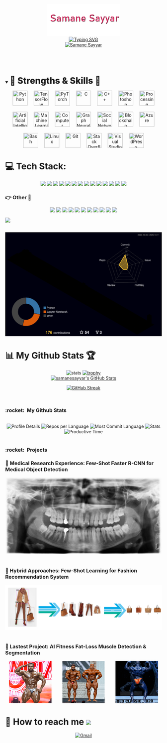 <div align="center">
  <a href="https://github.com/samanesayyar">
    <img src="12.png" alt="Samane Sayyar" /></a>
</div>

<div align="center">
  <a href="https://git.io/typing-svg">
    <img
      src="https://readme-typing-svg.demolab.com?font=Fira+Code&size=24&duration=6000&pause=1000&color=FF516F&center=true&vCenter=true&width=700&lines=Working%20on%20AI-powered%20applications;A%20specialist%20in%20AI%2C%20ML%20and%20CV"
      alt="Typing SVG"
    />
  </a>
</div>
<div align="center">
  <a href="https://github.com/samanesayyar">
    <img src="2.gif" alt="Samane Sayyar" /></a>
</div>


<!--<h2 align="center" style="font-weight: bold;">
  🔭 Working on <strong>AI-powered eCommerce solutions</strong> <br>
  🤝 Open to collaborations in <strong>ML, Computer Vision</strong>, and <strong>AI Projects</strong> <br>
  🌱 Currently enhancing <strong>Deep Feature Extraction</strong>, <strong>Object Detection</strong>, and <strong>Segmentation</strong> with <strong>YOLO</strong> & <strong>Mask-RCNN</strong> <br>
  💬 Ask me about <strong>Machine Learning</strong>, <strong>Deep Learning</strong>, <strong>Computer Vision</strong>, and <strong>AI in eCommerce</strong>
</h2> -->

<!--<h1>💫 About Me:</h1>
<p>
  <h3>
    I’m a specialist in <strong>Machine Learning</strong>, <strong>Computer Vision</strong>, and <strong>AI</strong>, focused on <strong>eCommerce</strong> solutions. <br>
    I build <strong>AI-driven applications</strong> for <strong>product detection</strong>, <strong>recommendation systems</strong>, and <strong>personalized shopping experiences</strong>. <br>
    Passionate about using <strong>advanced image recognition</strong>, <strong>segmentation</strong>, and <strong>predictive AI</strong> to enhance <strong>eCommerce performance</strong>.
  </h3>
</p> -->

  <br/>
  <br/>
  <br/>
<details open>
  <summary>
    <h2 align="left" style="font-size: 2em; font-weight: 800; display: inline-block; margin-bottom: 5px;">
      🏅 Strengths & Skills 🎩
    </h2>
    
  </summary>

  <p align="center" style="
      display: flex;
      flex-wrap: wrap;
      justify-content: center;
      gap: 20px;
      margin-top: 10px;
    ">
    <img src="https://img.icons8.com/color/96/python--v1.png" title="Python" width="48" height="48"/>
    <img src="https://img.icons8.com/color/96/tensorflow.png" title="TensorFlow" width="48" height="48"/>
    <img src="https://cdn.jsdelivr.net/gh/devicons/devicon/icons/pytorch/pytorch-original.svg" title="PyTorch" width="48" height="48"/>
    <img src="https://img.icons8.com/color/96/c-programming.png" title="C" width="48" height="48"/>
    <img src="https://img.icons8.com/color/96/c-plus-plus-logo.png" title="C++" width="48" height="48"/>
    <img src="https://img.icons8.com/color/96/adobe-photoshop.png" title="Photoshop" width="48" height="48"/>
    <img src="https://cdn.jsdelivr.net/gh/devicons/devicon/icons/processing/processing-original.svg" title="Processing" width="48" height="48"/>
    <img src="https://img.icons8.com/color/96/artificial-intelligence.png" title="Artificial Intelligence" width="48" height="48"/>
	<img src="https://img.icons8.com/color/96/learning.png" title="Machine Learning" width="48" height="48"/>
    <img src="https://img.icons8.com/color/96/opencv.png" title="Computer Vision" width="48" height="48"/>
    <img src="https://img.icons8.com/color/96/graph.png" title="Graph Neural Networks" width="48" height="48"/>
    <img src="https://img.icons8.com/color/96/network.png" title="Social Network Analysis" width="48" height="48"/>
    <img src="https://img.icons8.com/color/96/blockchain.png" title="Blockchain" width="48" height="48"/>
    <img src="https://img.icons8.com/color/96/azure-1.png" title="Azure" width="48" height="48"/>
    <img src="https://img.icons8.com/color/96/bash.png" title="Bash" width="48" height="48"/>
    <img src="https://img.icons8.com/color/96/linux.png" title="Linux" width="48" height="48"/>
    <img src="https://img.icons8.com/color/96/git.png" title="Git" width="48" height="48"/>
    <img src="https://img.icons8.com/color/96/stackoverflow.png" title="Stack Overflow" width="48" height="48"/>
    <img src="https://img.icons8.com/color/96/visual-studio.png" title="Visual Studio" width="48" height="48"/>
    <img src="https://img.icons8.com/color/96/wordpress.png" title="WordPress" width="48" height="48"/>

  </p>
</details>





  


# 💻 Tech Stack:

  <p align="center">
    <img height='25em' src="https://img.shields.io/badge/c-%2300599C.svg?style=for-the-badge&logo=c&logoColor=white" />
    <img height='25em' src="https://img.shields.io/badge/c%23-%23239120.svg?style=for-the-badge&logo=c-sharp&logoColor=white" />
    <img height='25em' src="https://img.shields.io/badge/c++-%2300599C.svg?style=for-the-badge&logo=c%2B%2B&logoColor=white" />
    <img height='25em' src="https://img.shields.io/badge/python-3670A0?style=for-the-badge&logo=python&logoColor=ffdd54" />
    <img height='25em' src="https://img.shields.io/badge/IOS-%2320232a.svg?style=for-the-badge&logo=apple&logoColor=white" />
    <img height='25em' src="https://img.shields.io/badge/Xamarin-3199DC?style=for-the-badge&logo=xamarin&logoColor=white" />
    <img height='25em' src="https://img.shields.io/badge/numpy-%23013243.svg?style=for-the-badge&logo=numpy&logoColor=white" />
    <img height='25em' src="https://img.shields.io/badge/Keras-%23D00000.svg?style=for-the-badge&logo=Keras&logoColor=white" />
    <img height='25em' src="https://img.shields.io/badge/pandas-%23150458.svg?style=for-the-badge&logo=pandas&logoColor=white" />
    <img height='25em' src="https://img.shields.io/badge/PyTorch-%23EE4C2C.svg?style=for-the-badge&logo=PyTorch&logoColor=white" />
    <img height='25em' src="https://img.shields.io/badge/scikit--learn-%23F7931E.svg?style=for-the-badge&logo=scikit-learn&logoColor=white" />
    <img height='25em' src="https://img.shields.io/badge/TensorFlow-%23FF6F00.svg?style=for-the-badge&logo=TensorFlow&logoColor=white" />
    <img height='25em' src="https://img.shields.io/badge/SciPy-%230C55A5.svg?style=for-the-badge&logo=scipy&logoColor=%white" />
    <img height='25em' src="https://img.shields.io/badge/docker-%230db7ed.svg?style=for-the-badge&logo=docker&logoColor=white" />
  </p>


<h3>👉 Other 🧰️</h3>  
  <p align="center">
    <img height='25em' src="https://img.shields.io/badge/VSCode-0078D4?style=for-the-badge&logo=visual%20studio%20code&logoColor=white" />
    <img height='25em' src="https://img.shields.io/badge/Postman-FF6C37?style=for-the-badge&logo=Postman&logoColor=white" />
    <img height='25em' src="https://img.shields.io/badge/Adobe%20Photoshop-31A8FF?style=for-the-badge&logo=Adobe%20Photoshop&logoColor=black" />
    <img height='25em' src="https://img.shields.io/badge/Adobe%20Illustrator-FF9A00?style=for-the-badge&logo=adobe%20illustrator&logoColor=white" />
    <img height='25em' src="https://img.shields.io/badge/blender-%23F5792A.svg?style=for-the-badge&logo=blender&logoColor=white" />
    <img height='25em' src="https://img.shields.io/badge/Unity-100000?style=for-the-badge&logo=unity&logoColor=white" />
    <img height='25em' src="https://img.shields.io/badge/Amazon_AWS-FF9900?style=for-the-badge&logo=amazonaws&logoColor=white" />
    <img height='25em' src="https://img.shields.io/badge/GNU%20Bash-4EAA25?style=for-the-badge&logo=GNU%20Bash&logoColor=white" />
    <img height='25em' src="https://img.shields.io/badge/Linux-FCC624?style=for-the-badge&logo=linux&logoColor=black" />
    <img height='25em' src="https://img.shields.io/badge/GIT-E44C30?style=for-the-badge&logo=git&logoColor=white" />
    <img height='25em' src="https://img.shields.io/badge/Arduino-00979D?style=for-the-badge&logo=Arduino&logoColor=white" />
  </p>
<img align="left" src="https://visitor-badge.laobi.icu/badge?page_id=SkyCaptainess.SkyCaptainess" />
<!--   <img src="https://komarev.com/ghpvc/?username=SkyCaptainess&style=flat-square&color=blue" alt="" align="center"/> -->
<h2 align="center"></h2>
<br/>

<p align="center" >
	<picture>
	  <source media="(prefers-color-scheme: dark)"  srcset="https://raw.githubusercontent.com/samanesayyar/samanesayyar/output-3d-contrib/night.svg" />
	  <source media="(prefers-color-scheme: light)" srcset="https://raw.githubusercontent.com/samanesayyar/samanesayyar/output-3d-contrib/day.svg" />
	  <img alt="github profile contributions chart"    src="https://raw.githubusercontent.com/samanesayyar/samanesayyar/output-3d-contrib/night.svg" />
	</picture>
</p>

<h1 font-weight="bold">📊 My Github Stats 🏆</h1>

<div align='center'>
  <img alt="stats" height="200em" src="https://github-readme-stats.vercel.app/api/top-langs/?username=samanesayyar&layout=compact&langs_count=7&theme=tokyonight">
  <a href="#">
    <img  src="https://github-profile-trophy.vercel.app/?username=samanesayyar&theme=tokyonight&row=1&column=6" alt="trophy">
  </a>
  <br/>
  <a href="https://awesome-github-stats.azurewebsites.net/index.html??cardType=level&theme=tokyonight&preferLogin=false">
    <img height="150em" alt="samanesayyar's GitHub Stats" src="https://awesome-github-stats.azurewebsites.net/user-stats/samanesayyar?cardType=level&theme=tokyonight&preferLogin=false" />
  </a>

  
[![GitHub Streak](https://streak-stats.demolab.com?user=samanesayyar&theme=jolly&stroke=D2A6EB)](https://git.io/streak-stats)
  
</div>
<br/>

   <summary><h3><b>:rocket: &nbsp;My Github Stats</b></h3></summary>
   </br>
    <div align='center'>
      <img src="http://github-profile-summary-cards.vercel.app/api/cards/profile-details?username=samanesayyar&theme=tokyonight" alt="Profile Details">
      <img src="http://github-profile-summary-cards.vercel.app/api/cards/repos-per-language?username=samanesayyar&theme=tokyonight" alt="Repos per Language">
      <img src="http://github-profile-summary-cards.vercel.app/api/cards/most-commit-language?username=samanesayyar&theme=tokyonight" alt="Most Commit Language">
      <img src="http://github-profile-summary-cards.vercel.app/api/cards/stats?username=samanesayyar&theme=tokyonight" alt="Stats">
      <img src="http://github-profile-summary-cards.vercel.app/api/cards/productive-time?username=samanesayyar&theme=tokyonight&utcOffset=8" alt="Productive Time">
    </div>
   </br>
<summary><h3><b>:rocket: &nbsp;Projects</b></h3></summary>
<h3>🧰️ Medical Research Experience: Few-Shot Faster R-CNN for Medical Object Detection  </h3>  

<p align="center">
  <img src="https://raw.githubusercontent.com/samanesayyar/samanesayyar/main/.github/workflows/th.gif">
&nbsp; &nbsp; &nbsp; &nbsp;
</p>


<h3>🧰️ Hybrid Approaches: Few-Shot Learning for Fashion Recommendation System  </h3>  

<p align="center">
  <img src="https://raw.githubusercontent.com/samanesayyar/samanesayyar/main/.github/workflows/rec1.png">
&nbsp; &nbsp; &nbsp; &nbsp;
</p>


<h3>🧰️ Lastest Project: AI Fitness Fat-Loss Muscle Detection & Segmentation </h3>  

<p align="center">
  <img src="https://raw.githubusercontent.com/samanesayyar/samanesayyar/main/.github/workflows/fit1.gif" width="27%">
&nbsp; &nbsp; &nbsp; &nbsp;
  <img src="https://raw.githubusercontent.com/samanesayyar/samanesayyar/main/.github/workflows/fit2.gif" width="27%">
&nbsp; &nbsp; &nbsp; &nbsp;
  <img src="https://raw.githubusercontent.com/samanesayyar/samanesayyar/main/.github/workflows/fit3.gif" width="27%">
</p>


<!--<div style="display: inline_block"><br>
  <img align="right" alt="Bruna-pic" height="200" style="border-radius:50px;"
    src="https://raw.githubusercontent.com/samanesayyar/samanesayyar/main/.github/workflows/sam.png">
 </div>-->




<h1 font-weight="bold">
  📮 How to reach me
  <img src='https://raw.githubusercontent.com/ShahriarShafin/ShahriarShafin/main/Assets/handshake.gif' width="100" />
</h1>

<p align='center'>
  <a href="samanesayyar7210@gmail.com" target="_blank">
    <img src="https://img.shields.io/badge/Gmail-D14836?style=for-the-badge&logo=gmail&logoColor=white" alt="Gmail">
  </a>
<!--   <a href="https://www.linkedin.com/">
    <img src="https://img.shields.io/badge/-LinkedIn-%230077B5?style=for-the-badge&logo=linkedin&logoColor=white" alt="LinkedIn">
  </a> -->
  <!--<a href="https://join.skype.com/invite/Mfz6gfwcwho8" target="_blank"
    <img src="https://img.shields.io/badge/Skype-0078d4?style=for-the-badge&logo=skype&logoColor=white" alt="Skype">
  </a>
   <a href="https://t.me/sam_ss7210">
    <img src="https://img.shields.io/badge/Telegram-3390ec?style=for-the-badge&logo=telegram&logoColor=white" alt="Telegram">
  </a> -->
</p>
 
